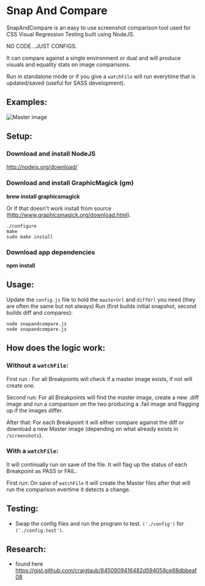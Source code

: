 # Snap And Compare

SnapAndCompare is an easy to use screenshot comparison tool used for CSS Visual Regression Testing built using NodeJS.

NO CODE...JUST CONFIGS.

It can compare against a single environment or dual and will produce visuals and equality stats on image comparisons.

Run in standalone mode or if you give a `watchFile` will run everytime that is updated/saved (useful for SASS development).

## Examples:

![Master image](http://i866.photobucket.com/albums/ab227/craigtaub/about_zpsec20c088.jpg "Master image")

## Setup:

### Download and install NodeJS
http://nodejs.org/download/

### Download and install GraphicMagick (gm)
<b>brew install graphicsmagick</b>

Or if that doesn't work install from source (http://www.graphicsmagick.org/download.html).

    ./configure
    make
    sudo make install

### Download app dependencies
<b>npm install</b>

## Usage:
Update the `config.js` file to hold the `masterUrl` and `diffUrl` you need (they are often the same but not always)
Run (first builds initial snapshot, second builds diff and compares):

    node snapandcompare.js
    node snapandcompare.js

## How does the logic work:

### Without a `watchFile`:

First run :
For all Breakpoints will check if a master image exists, if not will create one.

Second run:
For all Breakpoints will find the master image, create a new .diff image and run a comparison on the two producing a .fail image and flagging up if the images differ.

After that:
For each Breakpoint it will either compare against the diff or download a new Master image (depending on what already exists in `/screenshots`).

### With a `watchFile`:
It will continually run on save of the file. It will flag up the status of each Breakpoint as PASS or FAIL.

First run:
On save of `watchFile` it will create the Master files after that will run the comparison evertime it detects a change.

## Testing:
- Swap the config files and run the program to test. `('./config')` for `('./config.test')`.

## Research:
- found here https://gist.github.com/craigtaub/8450909416482d594058ce88dbbeaf08 
